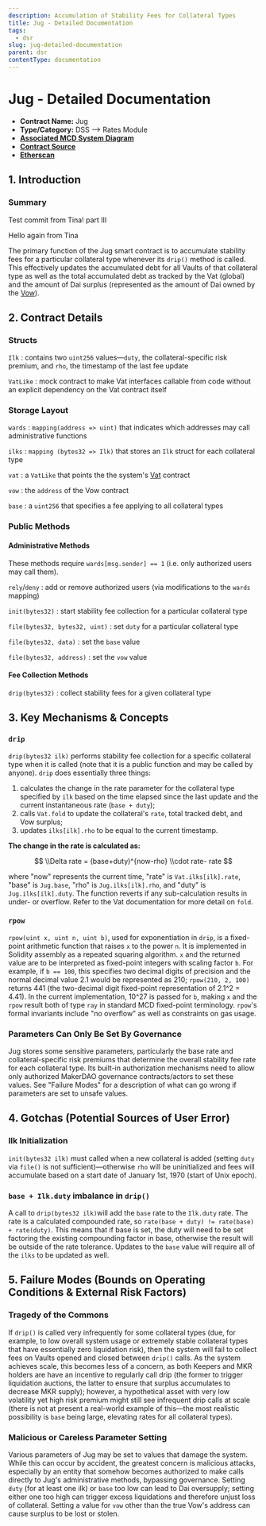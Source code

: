 ```yaml
---
description: Accumulation of Stability Fees for Collateral Types
title: Jug - Detailed Documentation
tags:
  - dsr
slug: jug-detailed-documentation
parent: dsr
contentType: documentation
---
```


# Jug - Detailed Documentation

- **Contract Name:** Jug
- **Type/Category:** DSS —> Rates Module
- [**Associated MCD System Diagram**](https://github.com/makerdao/dss/wiki)
- [**Contract Source**](https://github.com/makerdao/dss/blob/master/src/jug.sol)
- [**Etherscan**](https://etherscan.io/address/0x19c0976f590d67707e62397c87829d896dc0f1f1)

## 1. Introduction

### Summary

Test commit from Tina! part III

Hello again from Tina

The primary function of the Jug smart contract is to accumulate stability fees for a particular collateral type whenever its `drip()` method is called. This effectively updates the accumulated debt for all Vaults of that collateral type as well as the total accumulated debt as tracked by the Vat (global) and the amount of Dai surplus (represented as the amount of Dai owned by the [Vow](https://www.notion.so/makerdao/Vow-Detailed-Documentation-7f3074dd92514db59efb6f128919b2c5)).

## 2. Contract Details

### Structs

`Ilk` : contains two `uint256` values—`duty`, the collateral-specific risk premium, and `rho`, the timestamp of the last fee update

`VatLike` : mock contract to make Vat interfaces callable from code without an explicit dependency on the Vat contract itself

### Storage Layout

`wards` : `mapping(address => uint)` that indicates which addresses may call administrative functions

`ilks` : `mapping (bytes32 => Ilk)` that stores an `Ilk` struct for each collateral type

`vat` : a `VatLike` that points the the system's [Vat](https://www.notion.so/makerdao/Vat-Core-Accounting-5314995c98e544c4aaa0ebedb01988ad) contract

`vow` : the `address` of the Vow contract

`base` : a `uint256` that specifies a fee applying to all collateral types

### Public Methods

#### Administrative Methods

These methods require `wards[msg.sender] == 1` (i.e. only authorized users may call them).

`rely`/`deny` : add or remove authorized users (via modifications to the `wards` mapping)

`init(bytes32)` : start stability fee collection for a particular collateral type

`file(bytes32, bytes32, uint)` : set `duty` for a particular collateral type

`file(bytes32, data)` : set the `base` value

`file(bytes32, address)` : set the `vow` value

#### Fee Collection Methods

`drip(bytes32)` : collect stability fees for a given collateral type

## 3. Key Mechanisms & Concepts

### `drip`

`drip(bytes32 ilk)` performs stability fee collection for a specific collateral type when it is called (note that it is a public function and may be called by anyone). `drip` does essentially three things:

1. calculates the change in the rate parameter for the collateral type specified by `ilk` based on the time elapsed since the last update and the current instantaneous rate (`base + duty`);
2. calls `Vat.fold` to update the collateral's `rate`, total tracked debt, and Vow surplus;
3. updates `ilks[ilk].rho` to be equal to the current timestamp.

**The change in the rate is calculated as:**

$$
\\Delta rate = (base+duty)^{now-rho} \\cdot rate- rate
$$

where "now" represents the current time, "rate" is `Vat.ilks[ilk].rate`, "base" is `Jug.base`, "rho" is `Jug.ilks[ilk].rho`, and "duty" is `Jug.ilks[ilk].duty`. The function reverts if any sub-calculation results in under- or overflow. Refer to the Vat documentation for more detail on `fold`.

### `rpow`

`rpow(uint x, uint n, uint b)`, used for exponentiation in `drip`, is a fixed-point arithmetic function that raises `x` to the power `n`. It is implemented in Solidity assembly as a repeated squaring algorithm. `x` and the returned value are to be interpreted as fixed-point integers with scaling factor `b`. For example, if `b == 100`, this specifies two decimal digits of precision and the normal decimal value 2.1 would be represented as 210; `rpow(210, 2, 100)` returns 441 (the two-decimal digit fixed-point representation of 2.1^2 = 4.41). In the current implementation, 10^27 is passed for `b`, making `x` and the `rpow` result both of type `ray` in standard MCD fixed-point terminology. `rpow`'s formal invariants include "no overflow" as well as constraints on gas usage.

### Parameters Can Only Be Set By Governance

Jug stores some sensitive parameters, particularly the base rate and collateral-specific risk premiums that determine the overall stability fee rate for each collateral type. Its built-in authorization mechanisms need to allow only authorized MakerDAO governance contracts/actors to set these values. See "Failure Modes" for a description of what can go wrong if parameters are set to unsafe values.

## 4. Gotchas (Potential Sources of User Error)

### Ilk Initialization

`init(bytes32 ilk)` must called when a new collateral is added (setting `duty` via `file()` is not sufficient)—otherwise `rho` will be uninitialized and fees will accumulate based on a start date of January 1st, 1970 (start of Unix epoch).

### `base + Ilk.duty` imbalance in `drip()`

A call to `drip(bytes32 ilk)`will add the `base` rate to the `Ilk.duty` rate. The rate is a calculated compounded rate, so `rate(base + duty) != rate(base) + rate(duty)`. This means that if base is set, the duty will need to be set factoring the existing compounding factor in base, otherwise the result will be outside of the rate tolerance. Updates to the `base` value will require all of the `ilks` to be updated as well.

## 5. Failure Modes (Bounds on Operating Conditions & External Risk Factors)

### Tragedy of the Commons

If `drip()` is called very infrequently for some collateral types (due, for example, to low overall system usage or extremely stable collateral types that have essentially zero liquidation risk), then the system will fail to collect fees on Vaults opened and closed between `drip()` calls. As the system achieves scale, this becomes less of a concern, as both Keepers and MKR holders are have an incentive to regularly call drip (the former to trigger liquidation auctions, the latter to ensure that surplus accumulates to decrease MKR supply); however, a hypothetical asset with very low volatility yet high risk premium might still see infrequent drip calls at scale (there is not at present a real-world example of this—the most realistic possibility is `base` being large, elevating rates for all collateral types).

### Malicious or Careless Parameter Setting

Various parameters of Jug may be set to values that damage the system. While this can occur by accident, the greatest concern is malicious attacks, especially by an entity that somehow becomes authorized to make calls directly to Jug's administrative methods, bypassing governance. Setting `duty` (for at least one ilk) or `base` too low can lead to Dai oversupply; setting either one too high can trigger excess liquidations and therefore unjust loss of collateral. Setting a value for `vow` other than the true Vow's address can cause surplus to be lost or stolen.
